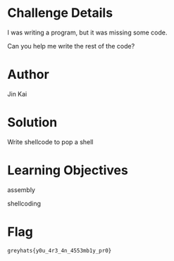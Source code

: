 # Challenge Details

I was writing a program, but it was missing some code.

Can you help me write the rest of the code?

# Author

Jin Kai

# Solution

Write shellcode to pop a shell

# Learning Objectives

assembly

shellcoding

# Flag

`greyhats{y0u_4r3_4n_4553mb1y_pr0}`
